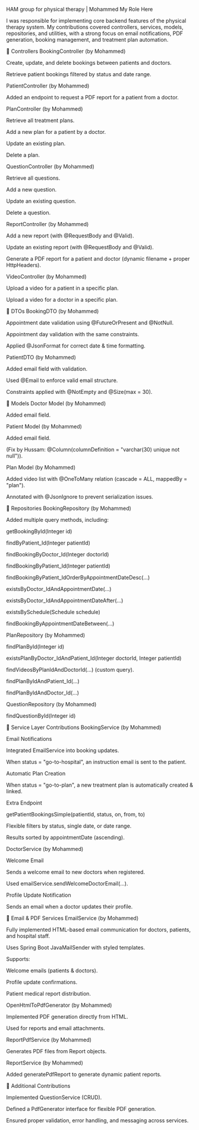 HAM group for physical therapy | Mohammed
My Role Here

I was responsible for implementing core backend features of the physical therapy system. My contributions covered controllers, services, models, repositories, and utilities, with a strong focus on email notifications, PDF generation, booking management, and treatment plan automation.

📂 Controllers
BookingController (by Mohammed)

Create, update, and delete bookings between patients and doctors.

Retrieve patient bookings filtered by status and date range.

PatientController (by Mohammed)

Added an endpoint to request a PDF report for a patient from a doctor.

PlanController (by Mohammed)

Retrieve all treatment plans.

Add a new plan for a patient by a doctor.

Update an existing plan.

Delete a plan.

QuestionController (by Mohammed)

Retrieve all questions.

Add a new question.

Update an existing question.

Delete a question.

ReportController (by Mohammed)

Add a new report (with @RequestBody and @Valid).

Update an existing report (with @RequestBody and @Valid).

Generate a PDF report for a patient and doctor (dynamic filename + proper HttpHeaders).

VideoController (by Mohammed)

Upload a video for a patient in a specific plan.

Upload a video for a doctor in a specific plan.

📂 DTOs
BookingDTO (by Mohammed)

Appointment date validation using @FutureOrPresent and @NotNull.

Appointment day validation with the same constraints.

Applied @JsonFormat for correct date & time formatting.

PatientDTO (by Mohammed)

Added email field with validation.

Used @Email to enforce valid email structure.

Constraints applied with @NotEmpty and @Size(max = 30).

📂 Models
Doctor Model (by Mohammed)

Added email field.

Patient Model (by Mohammed)

Added email field.

(Fix by Hussam: @Column(columnDefinition = "varchar(30) unique not null")).

Plan Model (by Mohammed)

Added video list with @OneToMany relation (cascade = ALL, mappedBy = "plan").

Annotated with @JsonIgnore to prevent serialization issues.

📂 Repositories
BookingRepository (by Mohammed)

Added multiple query methods, including:

getBookingById(Integer id)

findByPatient_Id(Integer patientId)

findBookingByDoctor_Id(Integer doctorId)

findBookingByPatient_Id(Integer patientId)

findBookingByPatient_IdOrderByAppointmentDateDesc(...)

existsByDoctor_IdAndAppointmentDate(...)

existsByDoctor_IdAndAppointmentDateAfter(...)

existsBySchedule(Schedule schedule)

findBookingByAppointmentDateBetween(...)

PlanRepository (by Mohammed)

findPlanById(Integer id)

existsPlanByDoctor_IdAndPatient_Id(Integer doctorId, Integer patientId)

findVideosByPlanIdAndDoctorId(...) (custom query).

findPlanByIdAndPatient_Id(...)

findPlanByIdAndDoctor_Id(...)

QuestionRepository (by Mohammed)

findQuestionById(Integer id)

📌 Service Layer Contributions
BookingService (by Mohammed)

Email Notifications

Integrated EmailService into booking updates.

When status = "go-to-hospital", an instruction email is sent to the patient.

Automatic Plan Creation

When status = "go-to-plan", a new treatment plan is automatically created & linked.

Extra Endpoint

getPatientBookingsSimple(patientId, status, on, from, to)

Flexible filters by status, single date, or date range.

Results sorted by appointmentDate (ascending).

DoctorService (by Mohammed)

Welcome Email

Sends a welcome email to new doctors when registered.

Used emailService.sendWelcomeDoctorEmail(...).

Profile Update Notification

Sends an email when a doctor updates their profile.

📧 Email & PDF Services
EmailService (by Mohammed)

Fully implemented HTML-based email communication for doctors, patients, and hospital staff.

Uses Spring Boot JavaMailSender with styled templates.

Supports:

Welcome emails (patients & doctors).

Profile update confirmations.

Patient medical report distribution.

OpenHtmlToPdfGenerator (by Mohammed)

Implemented PDF generation directly from HTML.

Used for reports and email attachments.

ReportPdfService (by Mohammed)

Generates PDF files from Report objects.

ReportService (by Mohammed)

Added generatePdfReport to generate dynamic patient reports.

📄 Additional Contributions

Implemented QuestionService (CRUD).

Defined a PdfGenerator interface for flexible PDF generation.

Ensured proper validation, error handling, and messaging across services.
